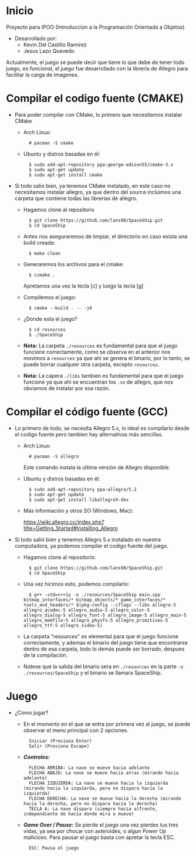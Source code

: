 # Inicio
Proyecto para IPOO (Introduccion a la Programación Orientada a Objetos)
- Desarrollado por:
  - Kevin Del Castillo Ramirez
  - Jesus Lazo Quevedo

Actualmente, el juego se puede decir que tiene lo que debe de tener todo juego, es funcional,
el juego fue desarrollado con la libreria de Allegro para facilitar la carga de imagenes.

# Compilar el codigo fuente (CMAKE)
- Para poder compilar con CMake, lo primero que necesitamos instalar CMake

    - Arch Linux:

            # pacman -S cmake

    - Ubuntu y distros basadas en él:

            $ sudo add-apt-repository ppa:george-edison55/cmake-3.x
            $ sudo apt-get update
            $ sudo apt-get install cmake

- Si todo salio bien, ya tenemos CMake instalado, en este caso no necesitamos instalar allegro, ya que dentro del source incluimos una carpeta que contiene todas las librerias de allegro.

    - Hagamos clone al repositorio

            $ git clone https://github.com/lans98/SpaceShip.git
            $ cd SpaceShip

    - Antes nos aseguraremos de limpiar, el directorio en caso exista una build creada:

            $ make clean

    - Generaremos los archivos para el cmake:

            $ ccmake .

        Apretamos una vez la tecla [c] y luego la tecla [g]

    - Compilemos el juego:

            $ cmake --build . -- -j4

    - ¿Donde esta el juego?

            $ cd resources
            $ ./SpaceShip

    - **Nota:** La carpeta `./resources` es fundamental para que el juego funcione correctamente, como se observa en el anterior nos movimos a `resources` ya que ahí se genera el binario, por lo tanto, se puede borrar cualquier otra carpeta, excepto `resources`.
    - **Nota:** La capera `./libs` tambien es fundamental para que el juego funcione ya que ahi se encuentran los `.so` de allegro, que nos obviamos de instalar por esa razón.


# Compilar el código fuente (GCC)
- Lo primero de todo, se necesita Allegro 5.x, lo ideal es compilarlo desde el codigo fuente pero tambien hay alternativas más sencillas.

    - Arch Linux:

            # pacman -S allegro

        Este comando instala la ultima versión de Allegro disponible.

    - Ubuntu y distros basadas en él:

            $ sudo add-apt-repository ppa:allegro/5.2
            $ sudo apt-get update
            $ sudo apt-get install liballegro5-dev

    - Más información y otros SO (Windows, Mac):
    
        https://wiki.allegro.cc/index.php?title=Getting_Started#Installing_Allegro


- Si todo salió bien y tenemos Allegro 5.x  instalado en nuestra computadora, ya podemos compilar el codigo fuente del juego.

    - Hagamos clone al repositorio:

            $ git clone https://github.com/lans98/SpaceShip.git
            $ cd SpaceShip

    - Una vez hicimos esto, podemos compilarlo:

            $ g++ -std=c++1y -o ./resources/SpaceShip main.cpp bitmap_interfaces/* bitmap_objects/* game_interfaces/* tools_and_headers/* $(pkg-config --cflags --libs allegro-5 allegro_acodec-5 allegro_audio-5 allegro_color-5 allegro_dialog-5 allegro_font-5 allegro_image-5 allegro_main-5 allegro_memfile-5 allegro_physfs-5 allegro_primitives-5 allegro_ttf-5 allegro_video-5)

    - La carpeta "resources" es elemental para que el juego funcione correctamente, y ademas el binario del juego tiene que encontrarse dentro de esa carpeta, todo lo demás puede ser borrado, despues de la compilación.
    - Notese que la salida del binario sera en `./resources` en la parte `-o ./resources/SpaceShip` y el binario se llamara SpaceShip.



# Juego
- ¿Como jugar?
    - En el momento en el que se entra por  primera vez al juego, se puede observar el menu
    principal con 2 opciones.

            Iniciar (Presiona Enter)
            Salir (Presiona Escape)

    - ***Controles:***

            FLECHA ARRIBA: La nave se mueve hacia adelante
            FLECHA ABAJO: La nave se mueve hacia atras (mirando hacia adelante)
            FLECHA IZQUIERDA: La nave se mueve hacia la izquierda (mirando hacia la izquierda, pero no dispara hacia la izquierda)
            FLECHA DERECHA: La nave se mueve hacia la derecha (mirando hacia la derecha, pero no dispara hacia la derecha)
            TECLA A: La nave dispara (siempre hacia alfrente, independiente de hacia donde mira o mueve)

    - ***Game Over / Pause:***
    Se pierde el juego una vez pierdes tus tres vidas, ya sea por chocar con asteroides, o algun *Power Up* malicioso.
    Para pausar el juego basta con apretar la tecla ESC.

            ESC: Pausa el juego
